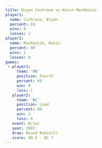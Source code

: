 ```yaml
---
title: Bryan Cochrane vs Kevin MacKenzie
player1:                
  name: Cochrane, Bryan 
  percent: 69           
  wins: 0               
  losses: 1             
player2:                
  name: MacKenzie, Kevin
  percent: 80           
  wins: 1               
  losses: 0             
games:
 - player1:          
     team: 'ON'      
     position: Fourth
     percent: 69     
     win: 0          
     loss: 1         
   player2:        
     team: 'BC'    
     position: Lead
     percent: 80   
     win: 1        
     loss: 0       
   event: Brier        
   year: 2003          
   draw: Round Robin(2)
   score: ON 5 - BC 7  
---
```

